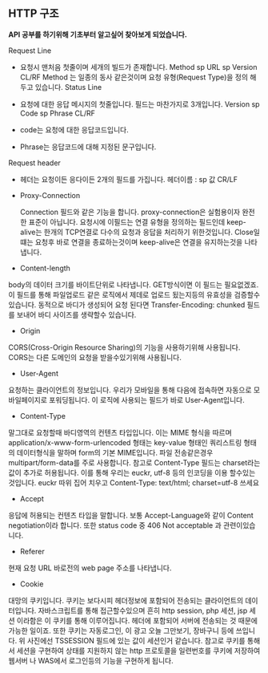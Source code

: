 ## HTTP 구조

**API 공부를 하기위해 기초부터 알고싶어 찾아보게 되었습니다.**

Request Line

- 요청시 맨처음 첫줄이며 세개의 빌드가 존재합니다. Method sp URL sp Version CL/RF 
	Method 는 일종의 동사 같은것이며 요청 유형(Request Type)을 정의 해두고 있습니다.
Status Line

- 요청에 대한 응답 메시지의 첫줄입니다. 필드는 마찬가지로 3개입니다.
	Version sp Code sp Phrase CL/RF
- code는 요청에 대한 응답코드입니다.
- Phrase는 응답코드에 대해 지정된 문구입니다. 

Request header

- 헤더는 요청이든 응다이든 2개의 필드를 가집니다. 
   헤더이름 : sp 값 CR/LF

- Proxy-Connection

  Connection 필드와 같은 기능을 합니다. proxy-connection은 실험용이자 완전한 표준이 아닙니다. 요청시에 이필드는 연결 유형을 정의하는 필드인데 keep-alive는 한개의 TCP연결로 다수의 요청과 응답을 처리하기 위한것입니다. Close일떄는 요청후 바로 연결을 종료하는것이며 keep-alive은 연결을 유지하는것을 나타냅니다.

- Content-length

body의 데이터 크기를 바이트단위로 나타냅니다. GET방식이면 이 필드는 필요없겠죠. 이 필드를 통해 파일업로드 같은 로직에서 제데로 업로드 됬는지등의 유효성을 검증할수있습니다. 동적으로 바디가 생성되어 요청 된다면 Transfer-Encoding: chunked 필드를 보내어 바디 사이즈를 생략할수 있습니다.

- Origin

CORS(Cross-Origin Resource Sharing)의 기능을 사용하기위해 사용됩니다. CORS는 다른 도메인의 요청을 받을수있기위해 사용됩니다.

- User-Agent

요청하는 클라이언트의 정보입니다. 우리가 모바일을 통해 다음에 접속하면 자동으로 모바일페이지로 포워딩됩니다. 이 로직에 사용되는 필드가 바로 User-Agent입니다. 

- Content-Type

말그대로 요청할때 바디영역의 컨텐츠 타입입니다. 이는 MIME 형식을 따르며 application/x-www-form-urlencoded 형태는 key-value 형태인 쿼리스트링 형태의 데이터형식을 말하며 form의 기본 MIME입니다. 파일 전송같은경우 multipart/form-data를 주로 사용합니다. 참고로 Content-Type 필드는 charset라는 값이 추가로 허용됩니다. 이를 통해 우리는 euckr, utf-8 등의 인코딩을 이용 할수있는것입니다. euckr 따위 집어 치우고 Content-Type: text/html; charset=utf-8 쓰세요 

- Accept

응답에 허용되는 컨텐츠 타입을 말합니다. 보통 Accept-Language와 같이 Content negotiation이라 합니다. 또한 status code 중 406 Not acceptable 과 관련이있습니다.

- Referer

현재 요청 URL 바로전의 web page 주소를 나타냅니다.

- Cookie

대망의 쿠키입니다. 쿠키는 보다시피 헤더정보에 포함되어 전송되는 클라이언트의 데이터입니다. 자바스크립트를 통해 접근할수있으며 흔히 http session, php 세션, jsp 세션 이라함은 이 쿠키를 통해 이루어집니다. 헤더에 포함되어 서버에 전송되는 것 때문에 가능한 일이죠. 또한 쿠키는 자동로그인, 이 광고 오늘 그만보기, 장바구니 등에 쓰입니다. 위 사진에선 TSSESSION 필드에 있는 값이 세션인거 같습니다. 참고로 쿠키를 통해서 세션을 구현하여 상태를 지원하지 않는 http 프로토콜을 일련번호를 쿠키에 저장하여 웹서버 나 WAS에서 로그인등의 기능을 구현하게 됩니다.


